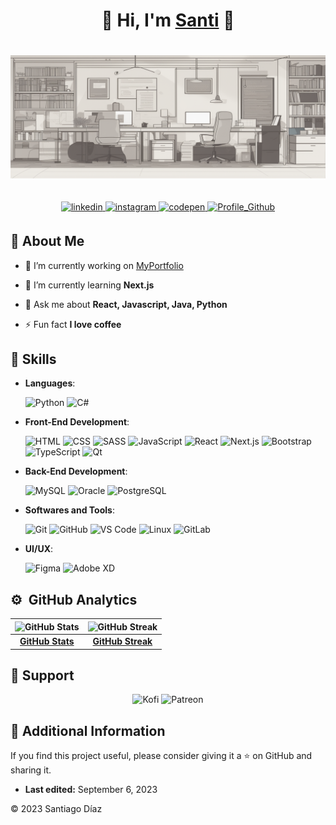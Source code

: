 <div align="center">
<h1 align="center">🧑 Hi, I'm <a href="https://www.instagram.com/cleandevcod/">Santi</a> 👋</h1>
</div>

<img style="margin: 20px 0px;" src="./src/cover-of-a-full-stack-developer-modern-elegant-and-minimalist-style-283096562.png">

<p align="center">
<a href="https://linkedin.com/in/-santiago-d" target="_blank">
<img src=https://img.shields.io/badge/linkedin-%2300acee.svg?color=405DE6&style=for-the-badge&logo=linkedin&logoColor=white alt=linkedin style="margin-bottom: 5px;" />
</a>
<a href="https://www.instagram.com/cleandevcod/" target="_blank">
<img src=https://img.shields.io/badge/instagram-%ff5851db.svg?color=C13584&style=for-the-badge&logo=instagram&logoColor=white alt=instagram style="margin-bottom: 5px;" />
</a>
<a href="https://codepen.io/SantiagoD55" target="_blank">
<img src=https://img.shields.io/badge/codepen-%2300acee.svg?color=2962FF&style=for-the-badge&logo=codepen&logoColor=white alt=codepen style="margin-bottom: 5px;" />
</a>
<a href="https://github.com/SantiagoD55" target="_blank">
<img src=https://komarev.com/ghpvc/?username=SantiagoM55&color=1e81b0&style=for-the-badge&label=Profile+Views alt=Profile_Github style="margin-bottom: 5px;" />
</a>

</p>

## 📖 About Me

- 🔭 I’m currently working on [MyPortfolio](https://github.com/SantiagoM55/MyPortfolio)

- 🌱 I’m currently learning **Next.js**

- 💬 Ask me about **React, Javascript, Java, Python**

- ⚡ Fun fact **I love coffee**

## 🧩 Skills

- **Languages**:

    ![Python](https://img.shields.io/badge/python-%2300acee.svg?color=2176ac&style=for-the-badge&logo=python&logoColor=white)
    ![C#](https://img.shields.io/badge/csharp-%2300acee.svg?color=9b4f97&style=for-the-badge&logo=csharp&logoColor=white)  

- **Front-End Development**:

    ![HTML](https://img.shields.io/badge/HTML5-%2300acee.svg?color=e44d26&style=for-the-badge&logo=HTML5&logoColor=white)
    ![CSS](https://img.shields.io/badge/CSS-%231572B6.svg?color=214ce5&style=for-the-badge&logo=CSS3&logoColor=white)
    ![SASS](https://img.shields.io/badge/SASS-%23CC6699.svg?color=cd6799&style=for-the-badge&logo=SASS&logoColor=white)
    ![JavaScript](https://img.shields.io/badge/javascript-%2300acee.svg?color=f7e018&style=for-the-badge&logo=javascript&logoColor=black)
    ![React](https://img.shields.io/badge/React-%2361DAFB.svg?color=61DAFB&style=for-the-badge&logo=React&logoColor=black)
    ![Next.js](https://img.shields.io/badge/Next.js-%23000000.svg?color=000000&style=for-the-badge&logo=Next.js&logoColor=white)
    ![Bootstrap](https://img.shields.io/badge/Bootstrap-%23563D7C.svg?color=563D7C&style=for-the-badge&logo=Bootstrap&logoColor=white)
    ![TypeScript](https://img.shields.io/badge/TypeScript-%23007ACC.svg?color=007ACC&style=for-the-badge&logo=TypeScript&logoColor=white)
    ![Qt](https://img.shields.io/badge/Qt-%23217346.svg?color=217346&style=for-the-badge&logo=Qt&logoColor=white)


- **Back-End Development**:

    ![MySQL](https://img.shields.io/badge/MySQL-%234479A1.svg?color=4479A1&style=for-the-badge&logo=MySQL&logoColor=white)
    ![Oracle](https://img.shields.io/badge/Oracle-%23F80000.svg?color=F80000&style=for-the-badge&logo=Oracle&logoColor=white)
    ![PostgreSQL](https://img.shields.io/badge/PostgreSQL-%23336791.svg?color=336791&style=for-the-badge&logo=PostgreSQL&logoColor=white)

- **Softwares and Tools**:

    ![Git](https://img.shields.io/badge/Git-%23F05032.svg?color=F05032&style=for-the-badge&logo=Git&logoColor=white)
    ![GitHub](https://img.shields.io/badge/GitHub-%23181717.svg?color=181717&style=for-the-badge&logo=GitHub&logoColor=white)
    ![VS Code](https://img.shields.io/badge/VS%20Code-%23007ACC.svg?color=007ACC&style=for-the-badge&logo=Visual-Studio-Code&logoColor=white)
    ![Linux](https://img.shields.io/badge/Linux-%23FCC624.svg?color=FCC624&style=for-the-badge&logo=Linux&logoColor=black)
    ![GitLab](https://img.shields.io/badge/GitLab-%23FC6D26.svg?color=FC6D26&style=for-the-badge&logo=GitLab&logoColor=white)

- **UI/UX**:

    ![Figma](https://img.shields.io/badge/Figma-%23F24E1E.svg?color=F24E1E&style=for-the-badge&logo=Figma&logoColor=white)
    ![Adobe XD](https://img.shields.io/badge/Adobe%20XD-%23FF61F6.svg?color=FF61F6&style=for-the-badge&logo=Adobe-XD&logoColor=white)


## ⚙️ &nbsp;GitHub Analytics

| ![GitHub Stats](https://github-readme-stats-eight-theta.vercel.app/api?username=SantiagoD55&show_icons=true&theme=algolia&include_all_commits=true&count_private=true) | ![GitHub Streak](https://github-readme-streak-stats.herokuapp.com/?user=SantiagoD55&theme=tokyonight&theme=algolia&include_all_commits=true&count_private=true) |
| :---: | :---: |
| [**GitHub Stats**](https://github.com/SantiagoD55) | [**GitHub Streak**](https://github.com/SantiagoD55) |

## 🤝 Support

<p align="center">
  <a href="https://ko-fi.com/santiagod55" style="text-decoration: none;">
    <img src="https://img.shields.io/badge/Support%20Me%20on%20Kofi-%23FF5E5B.svg?style=for-the-badge&logo=Ko-fi&logoColor=white" alt="Kofi" />
  </a>
  <a href="https://patreon.com/user?u=80736594" style="text-decoration: none;">
    <img src="https://img.shields.io/badge/Support%20Me%20on%20Patreon-%23FF424D.svg?style=for-the-badge&logo=Patreon&logoColor=white" alt="Patreon" />
  </a>
</p>


## 📄 Additional Information

If you find this project useful, please consider giving it a ⭐️ on GitHub and sharing it.

- **Last edited:** September 6, 2023

© 2023 Santiago Díaz